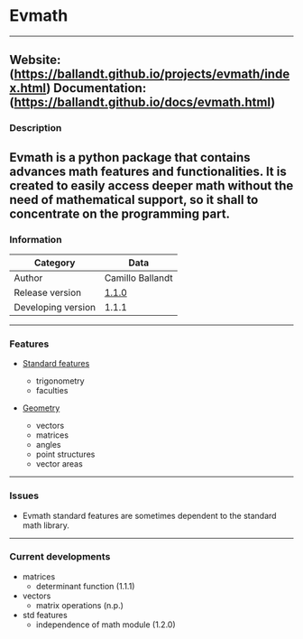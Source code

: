 # Evmath

---
Website: (https://ballandt.github.io/projects/evmath/index.html)
Documentation: (https://ballandt.github.io/docs/evmath.html)
---
### Description

Evmath is a python package that contains advances math features
and functionalities. It is created to easily access deeper math
without the need of mathematical support, so it shall to concentrate
on the programming part.
---
### Information

Category | Data
------------ | -------------
Author | Camillo Ballandt
Release version | [1.1.0](https://github.com/ballandt/evmath/archive/v1.1.0.tar.gz)
Developing version | 1.1.1
---
### Features

* [Standard features](https://www.github.com/ballandt/evmath/blob/master/evmath/__init__.py)
  * trigonometry
  * faculties

* [Geometry](https://www.github.com/ballandt/evmath/blob/master/evmath/geo.py)
  * vectors
  * matrices
  * angles
  * point structures
  * vector areas
---
### Issues

* Evmath standard features are sometimes dependent to the
standard math library.
---
### Current developments

* matrices
  * determinant function (1.1.1)
* vectors
  * matrix operations (n.p.)
* std features
  * independence of math module (1.2.0)